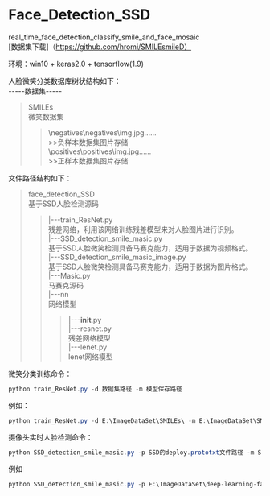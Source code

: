 # Face_Detection_SSD<br>
real_time_face_detection_classify_smile_and_face_mosaic<br>
[数据集下载]（https://github.com/hromi/SMILEsmileD）<br>

环境：win10 + keras2.0 + tensorflow(1.9)


人脸微笑分类数据库树状结构如下：<br>
-----数据集----- <br>
>SMILEs<br>     微笑数据集<br>
>>\negatives\negatives\img.jpg......<br>     >>负样本数据集图片存储<br>
>>\positives\positives\img.jpg......<br>     >>正样本数据集图片存储<br>

文件路径结构如下：<br>
>face_detection_SSD<br>         基于SSD人脸检测源码<br>
>>|---train_ResNet.py<br>       残差网络，利用该网络训练残差模型来对人脸图片进行识别。<br>
>>|---SSD_detection_smile_masic.py<br>    基于SSD人脸微笑检测具备马赛克能力，适用于数据为视频格式。<br>
>>|---SSD_detection_smile_masic_image.py<br> 基于SSD人脸微笑检测具备马赛克能力，适用于数据为图片格式。<br>
>>|---Masic.py<br>   马赛克源码<br>
>>|---nn<br>      网络模型<br>
>>>|---__init__.py<br>
>>>|---resnet.py<br>   残差网络模型<br>
>>>|---lenet.py<br>    lenet网络模型<br>

微笑分类训练命令：<br>
```java
python train_ResNet.py -d 数据集路径 -m 模型保存路径   
```
例如：<br>
```java
python train_ResNet.py -d E:\ImageDataSet\SMILEs\ -m E:\ImageDataSet\SMILEs\resnet.hdf5 
```
摄像头实时人脸检测命令：<br>
```java
python SSD_detection_smile_masic.py -p SSD的deploy.prototxt文件路径 -m SSD模型路径 -cm 微笑分类器模型路径
```
例如<br>
```java
python SSD_detection_smile_masic.py -p E:\ImageDataSet\deep-learning-face-detection\deep-learning-face-detection\deploy.prototxt.txt -m E:\ImageDataSet\deep-learning-face-detection\deep-learning-face-detection\res10_300x300_ssd_iter_140000.caffemodel -cm E:\ImageDataSet\SMILEs\resnet.hdf5
```
